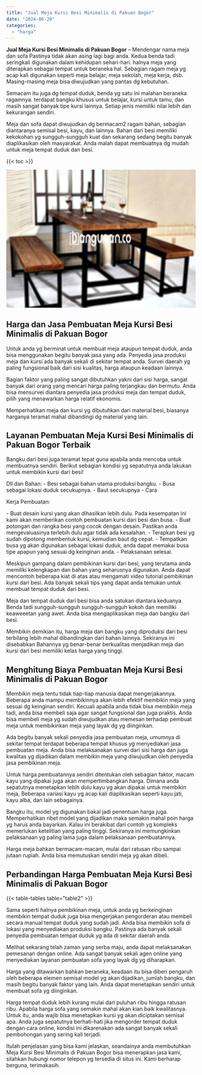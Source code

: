 ```yaml
---
title: "Jual Meja Kursi Besi Minimalis di Pakuan Bogor"
date: "2024-06-20"
categories: 
  - "harga"
---
```


**Jual Meja Kursi Besi Minimalis di Pakuan Bogor** – Mendengar nama meja dan sofa Pastinya tidak akan asing lagi bagi anda. Kedua benda tadi seringkali digunakan dalam kehidupan sehari-hari. halnya meja yang diterapkan sebagai tempat untuk beraneka hal. Sebagian ragam meja yg acap kali digunakan seperti meja belajar, meja sekolah, meja kerja, dsb. Masing-masing meja bisa diwujudkan yang pantas dg kebutuhan.

Semacam itu juga dg tempat duduk, benda yg satu ini malahan beraneka ragamnya. terdapat bangku khusus untuk belajar, kursi untuk tamu, dan masih sangat banyak tipe kursi lainnya. Setiap jenis memiliki nilai lebih dan kekurangan sendiri.

Meja dan sofa dapat diwujudkan dg bermacam2 ragam bahan, sebagian diantaranya semisal besi, kayu, dan lainnya. Bahan dari besi memiliki kekokohan yg sungguh-sungguh kuat dan sekarang sedang begitu banyak diaplikasikan oleh masyarakat. Anda malah dapat membuatnya dg mudah untuk meja tempat duduk dan besi.

{{< toc >}}

![Jual Meja Kursi Besi Minimalis di Pakuan Bogor](/images/jual-meja-besi-murah01.png)

## Harga dan Jasa Pembuatan Meja Kursi Besi Minimalis di Pakuan Bogor

Untuk anda yg berminat untuk membuat meja ataupun tempat duduk, anda bisa menggunakan begitu banyak jasa yang ada. Penyedia jasa produksi meja dan kursi ada banyak sekali di sekitar tempat anda. Survei daerah yg paling fungsional baik dari sisi kualitas, harga ataupun keadaan lainnya.

Bagian faktor yang paling sangat dibutuhkan yakni dari sisi harga, sangat banyak dari orang yang mencari harga paling terjangkau dan bermutu. Anda bisa mensurvei diantara penyedia jasa produksi meja dan tempat duduk, pilih yang menawarkan harga relatif ekonomis.

Memperhatikan meja dan kursi yg dibutuhkan dari material besi, biasanya harganya teramat mahal dibandingi dg material yang lain.

## Layanan Pembuatan Meja Kursi Besi Minimalis di Pakuan Bogor Terbaik

Bangku dari besi juga teramat tepat guna apabila anda mencoba untuk membuatnya sendiri. Berikut sebagian kondisi yg sepatutnya anda lakukan untuk membikin kursi dari besi!

Dll dan Bahan: - Besi sebagai bahan utama produksi bangku. - Busa sebagai lokasi duduk secukupnya. - Baut secukupnya - Cara

Kerja Pembuatan:

\- Buat desain kursi yang akan dihasilkan lebih dulu. Pada kesempatan ini kami akan memberikan contoh pembuatan kursi dari besi dan busa. - Buat potongan dan rangka besi yang cocok dengan desain. Pastikan anda mengevaluasinya terlebih dulu agar tidak ada kesalahan. - Terapkan besi yg sudah dipotong membentuk kursi, kemudian baut dg cepat. - Tempatkan busa yg akan digunakan sebagai lokasi duduk, anda dapat memakai busa tipe apapun yang sesuai dg keinginan anda. - Pelaksanaan selesai.

Meskipun gampang dalam pembikinan kursi dari besi, yang terutama anda memiliki kelengkapan dan bahan yang seharusnya digunakan. Anda dapat mencontoh beberapa kiat di atas atau mengamati video tutorial pembikinan kursi dari besi. Ada banyak sekali tips yang dapat anda temukan untuk membuat tempat duduk dari besi.

Meja dan tempat duduk dari besi bisa anda satukan diantara keduanya. Benda tadi sungguh-sungguh sungguh-sungguh kokoh dan memiliki keaweeetan yang awet. Anda bisa mengaplikasikan meja dan bangku dari besi.

Membikin demikian itu, harga meja dan bangku yang diproduksi dari besi terbilang lebih mahal dibandingkan dari bahan lainnya. Sekiranya ini disebabkan Bahannya yg benar-benar berkualitas menjadikan meja dan kursi dari besi memiliki kelas harga yang tinggi.

## Menghitung Biaya Pembuatan Meja Kursi Besi Minimalis di Pakuan Bogor

Membikin meja tentu tidak tiap-tiap manusia dapat mengerjakannya. Beberapa anda mampu membikinnya akan lebih efektif membikin meja yang sesuai dg keinginan sendiri. Kecuali apabila anda tidak bisa membikin meja tadi, anda bisa membeli saja agar sangat fungsional dan juga praktis. Anda bisa membeli meja yg sudah diwujudkan atau memesan terhadap pembuat meja untuk membikinkan meja yang layak dg yg diinginkan.

Ada begitu banyak sekali penyedia jasa pembuatan meja, umumnya di sekitar tempat terdapat beberapa tempat khusus yg menyediakan jasa pembuatan meja. Anda bisa melaksanakan survei dari sisi harga dan juga kwalitas yg dijadikan dalam membikin meja yang diwujudkan oleh penyedia jasa pembikinan meja.

Untuk harga pembuatannya sendiri ditentukan oleh sebagian faktor, macam kayu yang dipakai juga akan mempertimbangkan harga. Dimana anda sepatutnya menetapkan lebih dulu kayu yg akan dipakai untuk membikin meja, Beberapa variasi kayu yg acap kali diaplikasikan seperti kayu jati, kayu alba, dan lain sebagainya.

Bangku itu, model yg digunakan bakal jadi penentuan harga juga. Memperhatikan ribet model yang dijadikan maka semakin mahal poin harga yg harus anda bayarkan. Kalau ini berakibat dari contoh yg kompleks memerlukan ketelitian yang paling tinggi. Sekiranya ini memungkinkan pelaksanaan yg paling lama juga dalam pelaksanaan pembuatannya.

Harga meja bahkan bermacam-macam, mulai dari ratusan ribu sampai jutaan rupiah. Anda bisa memutuskan sendiri meja yg akan dibeli.

## Perbandingan Harga Pembuatan Meja Kursi Besi Minimalis di Pakuan Bogor

{{< table-tables table="table2" >}}

Sama seperti halnya pembikinan meja, untuk anda yg berkeinginan membikin tempat duduk juga bisa mengerjakan pengorderan atau membeli secara manual tempat duduk yang sudah jadi. Anda bisa membikin sofa di lokasi yang menyediakan produksi bangku. Pastinya ada banyak sekali penyedia pembuatan tempat duduk yg ada di sekitar daerah anda.

Melihat sekarang telah zaman yang serba maju, anda dapat melaksanakan pemesanan dengan online. Ada sangat banyak sekali agen online yang menyediakan layanan pembuatan sofa yang layak dg yg diharapkan.

Harga yang ditawarkan bahkan beraneka, keadaan itu bisa diberi pengaruh oleh beberapa elemen semisal model yg akan dijadikan, jumlah bangku, dan masih begitu banyak faktor yang lain. Anda dapat menetapkan sendiri untuk membuat sofa yg diinginkan.

Harga tempat duduk lebih kurang mulai dari puluhan ribu hingga ratusan ribu. Apabila harga sofa yang semakin mahal akan kian baik kwalitasnya. Untuk itu, anda wajib bisa menetapkan kursi yg akan diciptakan semisal apa. Anda juga sepatutnya berhati-hati jika mengorder tempat duduk dengan cara online, kondisi ini dikarenakan ada sangat banyak sekali pembohongan yang sering kali terjadi.

Itulah penjelasan yang bisa kami jelaskan, seandainya anda membutuhkan Meja Kursi Besi Minimalis di Pakuan Bogor bisa menerapkan jasa kami, silahkan hubungi nomor telepon yg tersedia di situs ini. Kami berharap berguna, terimakasih.
